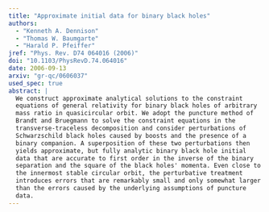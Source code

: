 ```yaml
---
title: "Approximate initial data for binary black holes"
authors:
  - "Kenneth A. Dennison"
  - "Thomas W. Baumgarte"
  - "Harald P. Pfeiffer"
jref: "Phys. Rev. D74 064016 (2006)"
doi: "10.1103/PhysRevD.74.064016"
date: 2006-09-13
arxiv: "gr-qc/0606037"
used_spec: true
abstract: |
  We construct approximate analytical solutions to the constraint
  equations of general relativity for binary black holes of arbitrary
  mass ratio in quasicircular orbit. We adopt the puncture method of
  Brandt and Bruegmann to solve the constraint equations in the
  transverse-traceless decomposition and consider perturbations of
  Schwarzschild black holes caused by boosts and the presence of a
  binary companion. A superposition of these two perturbations then
  yields approximate, but fully analytic binary black hole initial
  data that are accurate to first order in the inverse of the binary
  separation and the square of the black holes' momenta. Even close to
  the innermost stable circular orbit, the perturbative treatment
  introduces errors that are remarkably small and only somewhat larger
  than the errors caused by the underlying assumptions of puncture
  data.
---
```

